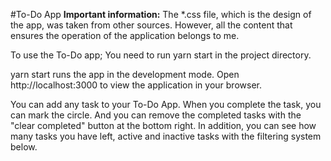 

#To-Do App 
**Important information:** 
The *.css file, which is the design of the app, was taken from other sources. However, all the content that ensures the operation of the application belongs to me.

To use the To-Do app; You need to run yarn start in the project directory.

yarn start runs the app in the development mode.
Open http://localhost:3000 to view the application in your browser.

You can add any task to your To-Do App. When you complete the task, you can mark the circle. And you can remove the completed tasks with the "clear completed" button at the bottom right. In addition, you can see how many tasks you have left, active and inactive tasks with the filtering system below.
